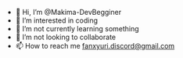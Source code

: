 - 👋 Hi, I’m @Makima-DevBegginer
- 👀 I’m interested in coding
- 🌱 I’m not currently learning something 
- 💞️ I’m not looking to collaborate 
- 📫 How to reach me fanxyuri.discord@gmail.com
